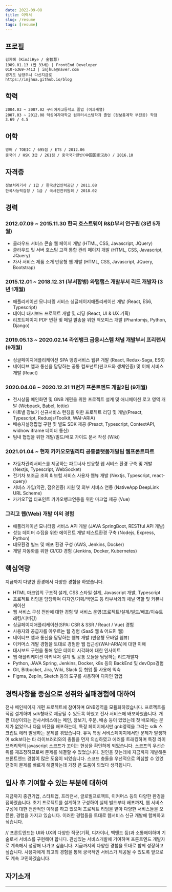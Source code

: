 ```yaml
---
date: 2022-09-08
title: 이력서
slug: /resume
tags: [resume]
---
```


## 프로필

```x
김지혜 (KimJiHye / 金智慧)
1989.01.13 (만 33세) | FrontEnd Developer
010-6369-7413 | imjhua@naver.com
경기도 남양주시 다신지금로
https://imjhua.github.io/blog
```

## 학력

```x
2004.03 ~ 2007.02 구리여자고등학교 졸업 (이과계열)
2007.03 ~ 2012.08 덕성여자대학교 컴퓨터시스템학과 졸업 (정보통계학 부전공) 학점 3.69 / 4.5
```

## 어학

```x
영어 / TOEIC / 695점 / ETS / 2012.06
중국어 / HSK 3급 / 261점 / 중국국가한반(中国国家汉办) / 2016.10
```

## 자격증

```x
정보처리기사 / 1급 / 한국산업인력공단 / 2011.08
한국사능력검정 / 1급 / 국사편찬위원회 / 2018.02
```

## 경력

### 2012.07.09 ~ 2015.11.30 한국 호스트웨이 R&D부서 연구원 (3년 5개월)

- 클라우드 서비스 콘솔 웹 페이지 개발 (HTML, CSS, Javascript, JQuery)
- 클라우드 및 서버 호스팅 고객 통합 관리 페이지 개발 (HTML, CSS, Javascript, JQuery)
- 자사 서비스 제품 소개 반응형 웹 개발 (HTML, CSS, Javascript, JQuery, Bootstrap)

### 2015.12.01 ~ 2018.12.31 (부서합병) 와탭랩스 개발부서 리드 개발자 (3년 1개월)

- 애플리케이션 모니터링 서비스 싱글페이지애플리케이션 개발 (React, ES6, Typescript)
- 데이터 대시보드 프로젝트 개발 및 리딩 (React, UI & UX 기획)
- 리포트페이지 PDF 변환 및 메일 발송을 위한 백오피스 개발 (Phantomjs, Python, Django)

### 2019.05.13 ~ 2020.02.14 라인뱅크 금융시스템 채널 개발부서 프리랜서 (9개월)

- 싱글페이지애플리케이션 SPA 뱅킹서비스 웹뷰 개발 (React, Redux-Saga, ES6)
- 네이티브 앱과 통신을 담당하는 공통 컴포넌트(핀코드와 생체인증) 및 이체 서비스 개발 (React)

### 2020.04.06 ~ 2020.12.31 11번가 프론트엔드 개발2팀 (9개월)

- 전시상품 메인화면 및 GNB 개편을 위한 프로젝트 설계 및 애니메이션 로고 영역 개발 (Webpack, Babel, lottie)
- 마트별 장보기 신규서비스 런칭을 위한 프로젝트 리딩 및 개발(Preact, Typescript, Reduxjs/Toolkit, WAI-ARIA)
- 배송지설정팝업 구현 및 별도 SDK 제공 (Preact, Typescript, ContextAPI, widnow iframe 데이터 통신)
- 팀내 협업을 위한 개발/빌드/배포 가이드 문서 작성 (Wiki)

### 2021.01.04 ~ 현재 카카오모빌리티 공통플랫폼개발팀 웹프론트파트

- 자동차관리서비스를 제공하는 파트너사 반응형 웹 서비스 환경 구축 및 개발 (Nextjs, Typescript, WebSocket)
- 전기차 보조금 조회 & 보험 서비스 사용자 웹뷰 개발 (Nextjs, Typescript, react-query)
- 서비스 가입(약관, 점유인증) 지원 및 외부 서비스 연동 (NativeApp DeepLink URL Scheme)
- 카카오T앱 티포인트 카카오뱅크연동을 위한 마크업 제공 (Vue)

### 그리고 웹(Web) 개발 이외 경험

- 애플리케이션 모니터링 서비스 API 개발 (JAVA SpringBoot, RESTful API 개발)
- 성능 데이터 수집을 위한 에이전트 개발 테스트환경 구축 (Nodejs, Express, Python)
- 데모환경 빌드 및 배포 환경 구성 (AWS, Jenkins, Docker)
- 개발 자동화를 위한 CI/CD 경험 (Jenkins, Docker, Kubernetes)

## 핵심역량

지금까지 다양한 환경에서 다양한 경험을 하였습니다.

- HTML 마크업의 구조적 설계, CSS 스타일 설계, Javascript 개발, Typescript
- 프로젝트 리딩을 담당하며 디자인/기획/백엔드 등 타부서와의 채널 역할 및 커뮤니케이션
- 웹 서비스 구성 전반에 대한 경험 및 서비스 운영(프로젝트/설계/빌드/배포/이슈트래킹/디버깅)
- 싱글페이지애플리케이션(SPA: CSR & SSR / React / Vue) 경험
- 사용자와 공급자를 아우르는 웹 경험 (SaaS 웹 & 어드민 웹)
- 네이티브 앱과 통신을 담당하는 웹뷰 개발 (반응형 모바일 웹뷰)
- 이커머스 개발 경험을 토대로 경험한 웹 접근성(WAI-ARIA)에 대한 이해
- 대시보드 구현을 통해 얻은 데이터 시각화에 대한 인사이트
- 웹 애플리케이션 아키텍처 설계 및 공통 모듈을 담당하는 리드개발자
- Python, JAVA Spring, Jenkins, Docker, k8s 등의 BackEnd 및 devOps경험
- Git, Bitbucket, Jira, Wiki, Slack 등 협업 툴 사용에 익숙
- Figma, Zeplin, Sketch 등의 도구를 사용하며 디자인 협업

## 경력사항을 중심으로 성취와 실패경험에 대하여

전사 메인페이지 개편 프로젝트에 참여하며 GNB영역을 모듈화하였습니다. 프로젝트를 직접 설계하며 sdk형태로 제공될 수 있도록 하였고 전사 서비스에 배포하였습니다. 개편 대상이되는 전사서비스에는 메인, 장보기, 주문, 배송 등이 있었는데 첫 배포에는 문제가 없었으나 다음 버전을 배포하는데, 특정 페이지에서만 gnb영역을 그리는 sdk 스크립트 에러 발생하는 문제를 겪었습니다. 유독 특정 서비스페이지에서만 문제가 발생하여 sdk보다는 타 라이브러리와의 충돌을 먼저 의심하였고 에러를 트래킹하며 특정 라이브러리와의 javascript 스코프가 꼬이는 현상을 확인하게 되었습니다. 스코프의 우선순위를 재조정하므로써 문제를 해결할 수 있었습니다. 원인을 찾는데에 지금까지 개발해온 프론트엔드 경험이 많은 도움이 되었습니다. 스코프 충돌을 우선적으로 의심할 수 있었던것이 문제를 빠르게 해결하는데 가장 큰 도움이 되었다 생각됩니다.

## 입사 후 기여할 수 있는 부분에 대하여

지금까지 중견기업, 스타트업, 프리랜서, 글로벌프로젝트, 이커머스 등의 다양한 환경을 접하였습니다. 초기 프로젝트를 설계하고 구성하여 실제 빌드부터 배포까지, 웹 서비스 구성에 대한 전반적인 이해를 하고 있으며 프로젝트 리딩을 맡아 다양한 서비스들을 오픈한, 경험을 가지고 있습니다.
이러한 경험들을 토대로 웹서비스 신규 개발에 함께하고 싶습니다.

//
프론트엔드는 UI와 UX의 다양한 직군(기획, 디자이너, 백앤드 등)과 소통해야하며 기술로서 서비스를 구현해야 합니다. 관심있는 서비스개발에 기여하며 프론트엔드 개발자로 계속해서 성장해 나가고 싶습니다. 지금까지의 다양한 경험을 토대로 함께 성장하고 싶습니다. 사용자에게 최고의 경험을 통해 궁극적인 서비스가 제공될 수 있도록 앞으로도 계속 고민하겠습니다.

## 자기소개

---
